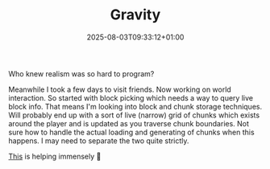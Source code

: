 ﻿---
date: "2025-08-03T09:33:12+01:00"
draft: false
title: "Gravity"
layout: "background"
---
Who knew realism was so hard to program?  

Meanwhile I took a few days to visit friends. Now working on world interaction.
So started with block picking which needs a way to query live block info.
That means I'm looking into block and chunk storage techniques.
Will probably end up with a sort of live (narrow) grid of chunks which exists around the player
and is updated as you traverse chunk boundaries. Not sure how to handle the actual loading and
generating of chunks when this happens. I may need to separate the two quite strictly.

[This](https://open.spotify.com/album/47t314eVE04Jy5TEafaBMX?si=2gpdrpISSmSsAwhFKVaCRw) is helping immensely 🧚


